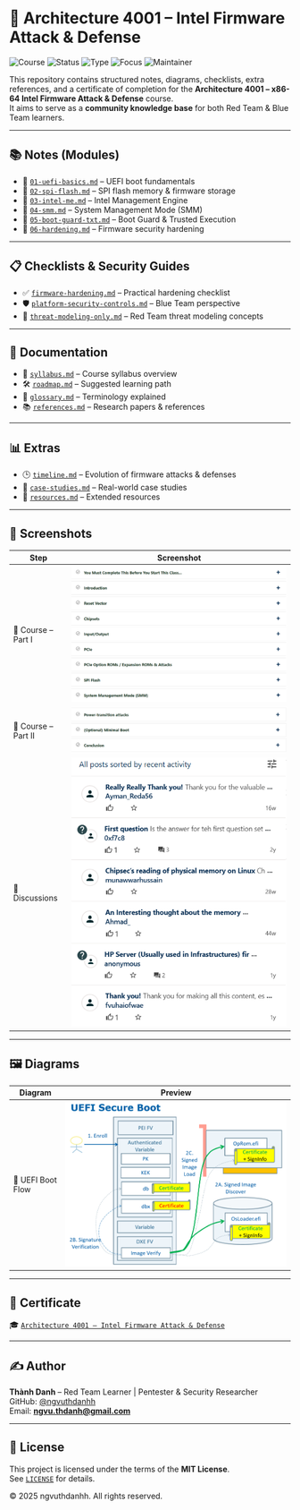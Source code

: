 # 🔐 Architecture 4001 – Intel Firmware Attack & Defense

![Course](https://img.shields.io/badge/OpenSecurityTraining2-Architecture%204001-darkred?style=flat-square&logo=intel)
![Status](https://img.shields.io/badge/Status-In%20Progress-blue?style=flat-square&logo=verizon)
![Type](https://img.shields.io/badge/Type-Learning%20Notes-orange?style=flat-square&logo=notion)
![Focus](https://img.shields.io/badge/Focus-Firmware%20Security-informational?style=flat-square&logo=linux)
![Maintainer](https://img.shields.io/badge/Maintainer-Thành%20Danh-blueviolet?style=flat-square&logo=github)

This repository contains structured notes, diagrams, checklists, extra references, and a certificate of completion for the **Architecture 4001 – x86-64 Intel Firmware Attack & Defense** course.  
It aims to serve as a **community knowledge base** for both Red Team & Blue Team learners.

---

## 📚 Notes (Modules)

- 📄 [`01-uefi-basics.md`](./notes/01-uefi-basics.md) – UEFI boot fundamentals  
- 📄 [`02-spi-flash.md`](./notes/02-spi-flash.md) – SPI flash memory & firmware storage  
- 📄 [`03-intel-me.md`](./notes/03-intel-me.md) – Intel Management Engine  
- 📄 [`04-smm.md`](./notes/04-smm.md) – System Management Mode (SMM)  
- 📄 [`05-boot-guard-txt.md`](./notes/05-boot-guard-txt.md) – Boot Guard & Trusted Execution  
- 📄 [`06-hardening.md`](./notes/06-hardening.md) – Firmware security hardening  

---

## 📋 Checklists & Security Guides

- ✅ [`firmware-hardening.md`](./content/checklists/firmware-hardening.md) – Practical hardening checklist  
- 🛡️ [`platform-security-controls.md`](./content/blue-team/platform-security-controls.md) – Blue Team perspective  
- 🎯 [`threat-modeling-only.md`](./content/red-team/threat-modeling-only.md) – Red Team threat modeling concepts  

---

## 📂 Documentation

- 📑 [`syllabus.md`](./docs/syllabus.md) – Course syllabus overview  
- 🛠️ [`roadmap.md`](./docs/roadmap.md) – Suggested learning path  
- 📖 [`glossary.md`](./docs/glossary.md) – Terminology explained  
- 📚 [`references.md`](./docs/references.md) – Research papers & references  

---

## 📊 Extras

- 🕒 [`timeline.md`](./extras/timeline.md) – Evolution of firmware attacks & defenses  
- 📂 [`case-studies.md`](./extras/case-studies.md) – Real-world case studies  
- 📘 [`resources.md`](./extras/resources.md) – Extended resources  

---

## 📸 Screenshots

| Step                  | Screenshot |
|-----------------------|------------|
| 📘 Course – Part I    | ![](./screenshots/course-partone.png) |
| 📘 Course – Part II   | ![](./screenshots/course-parttow.png) |
| 💬 Discussions        | ![](./screenshots/discussions.png) |

---

## 🖼️ Diagrams

| Diagram | Preview |
|---------|---------|
| 🔧 UEFI Boot Flow | ![](./images/diagram-uefi-boot-flow.png) |

---

## 📜 Certificate

🎓 [`Architecture 4001 – Intel Firmware Attack & Defense`](./cert/Architecture%204001%20x86-64%20Intel%20Firmware%20Attack%20%26%20Defense.png)

---

## ✍️ Author

**Thành Danh** – Red Team Learner | Pentester & Security Researcher  
GitHub: [@ngvuthdanhh](https://github.com/ngvuthdanhh)  
Email: **ngvu.thdanh@gmail.com**

---

## 📄 License

This project is licensed under the terms of the **MIT License**.  
See [`LICENSE`](./LICENSE) for details.

© 2025 ngvuthdanhh. All rights reserved.
